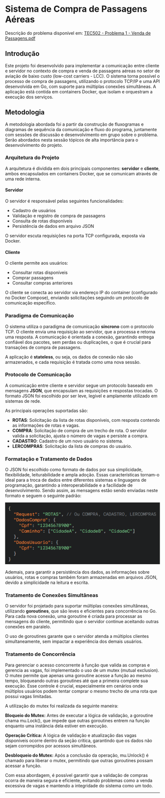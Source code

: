 # Sistema de Compra de Passagens Aéreas
Descrição do problema disponível em: [TEC502 - Problema 1 - Venda de Passagens.pdf](https://github.com/user-attachments/files/16853459/TEC502.-.Problema.1.-.Venda.de.Passagens.-.Versao.2.pdf)

## Introdução

Este projeto foi desenvolvido para implementar a comunicação entre cliente e servidor no contexto de compra e venda de passagens aéreas no setor de aviação de baixo custo (low-cost carriers - LCC). O sistema torna possível o processo de compra de passagens, utilizando o protocolo TCP/IP e uma API desenvolvida em Go, com suporte para múltiplas conexões simultâneas. A aplicação está contida em containers Docker, que isolam e orquestram a execução dos serviços.

## Metodologia

A metodologia abordada foi a partir da construção de fluxogramas e diagramas de sequência da comunicação e fluxo do programa, juntamente com sessões de discussão e desenvolvimento em grupo sobre o problema. Serão abordados nesta sessão tópicos de alta importância para o desenvolvimento do projeto. 

### Arquitetura do Projeto

A arquitetura é dividida em dois principais componentes: **servidor** e **cliente**, ambos encapsulados em containers Docker, que se comunicam através de uma rede interna.

#### Servidor

O servidor é responsável pelas seguintes funcionalidades:

- Cadastro de usuários
- Validação e registro de compra de passagens
- Consulta de rotas disponíveis
- Persistência de dados em arquivo JSON

O servidor escuta requisições na porta TCP configurada, exposta via Docker.

#### Cliente

O cliente permite aos usuários:

- Consultar rotas disponíveis
- Comprar passagens
- Consultar compras anteriores

O cliente se conecta ao servidor via endereço IP do container (configurado no Docker Compose), enviando solicitações seguindo um protocolo de comunicação específico.

### Paradigma de Comunicação

O sistema utiliza o paradigma de comunicação **síncrono** com o protocolo TCP. O cliente envia uma requisição ao servidor, que a processa e retorna uma resposta. A comunicação é orientada a conexão, garantindo entrega confiável dos pacotes, sem perdas ou duplicações, o que é crucial para transações de compra de passagens.

A aplicação é **stateless**, ou seja, os dados de conexão não são armazenados, e cada requisição é tratada como uma nova sessão.

### Protocolo de Comunicação

A comunicação entre cliente e servidor segue um protocolo baseado em mensagens **JSON**, que encapsulam as requisições e respostas trocadas. O formato JSON foi escolhido por ser leve, legível e amplamente utilizado em sistemas de rede.

As principais operações suportadas são:

- **ROTAS**: Solicitação da lista de rotas disponíveis, com resposta contendo as informações de rotas e vagas.
- **COMPRA**: Solicitação de compra de um trecho de rota. O servidor valida a solicitação, ajusta o número de vagas e persiste a compra.
- **CADASTRO**: Cadastro de um novo usuário no sistema.
- **LERCOMPRAS**: Solicitação da lista de compras do usuário.

### Formatação e Tratamento de Dados

O JSON foi escolhido como formato de dados por sua simplicidade, flexibilidade, leiturabilidade e ampla adoção. Essas características tornam-o ideal para a troca de dados entre diferentes sistemas e linguagens de programação, garantindo a interoperabilidade e a facilidade de desenvolvimento.
Sendo assim, as mensagens estão sendo enviadas neste formato e seguem o seguinte padrão:
<p align="center">
    <img src="img/dadosjson.png" />
</p>

Ademais, para garantir a persistência dos dados, as informações sobre usuários, rotas e compras também foram armazenadas em arquivos JSON, devido a simplicidade na leitura e escrita.


### Tratamento de Conexões Simultâneas

O servidor foi projetado para suportar múltiplas conexões simultâneas, utilizando **goroutines**, que são leves e eficientes para concorrência no Go. Para cada nova conexão, uma goroutine é criada para processar as mensagens do cliente, permitindo que o servidor continue aceitando outras conexões em paralelo.

O uso de goroutines garante que o servidor atenda a múltiplos clientes simultaneamente, sem impactar a experiência dos demais usuários.

### Tratamento de Concorrência

Para gerenciar o acesso concorrente à função que valida as compras e gerencia as vagas, foi implementado o uso de um mutex (mutual exclusion). O mutex permite que apenas uma goroutine acesse a função ao mesmo tempo, bloqueando outras goroutines até que a primeira complete sua execução. Esse controle é crucial, especialmente em cenários onde múltiplos usuários podem tentar comprar o mesmo trecho de uma rota que possui vagas limitadas.

A utilização do mutex foi realizada da seguinte maneira:

**Bloqueio do Mutex:** Antes de executar a lógica de validação, a goroutine chama mu.Lock(), que impede que outras goroutines entrem na função enquanto uma instância dela estiver em execução.

**Operação Crítica:** A lógica de validação e atualização das vagas disponíveis ocorre dentro da seção crítica, garantindo que os dados não sejam corrompidos por acessos simultâneos.

**Desbloqueio do Mutex:** Após a conclusão da operação, mu.Unlock() é chamado para liberar o mutex, permitindo que outras goroutines possam acessar a função.

Com essa abordagem, é possível garantir que a validação de compras ocorra de maneira segura e eficiente, evitando problemas como a venda excessiva de vagas e mantendo a integridade do sistema como um todo.

--- 

